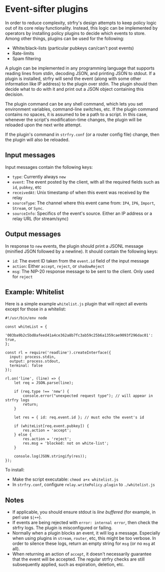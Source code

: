 # Event-sifter plugins

In order to reduce complexity, strfry's design attempts to keep policy logic out of its core relay functionality. Instead, this logic can be implemented by operators by installing policy plugins to decide which events to store. Among other things, plugins can be used for the following:

* White/black-lists (particular pubkeys can/can't post events)
* Rate-limits
* Spam filtering

A plugin can be implemented in any programming language that supports reading lines from stdin, decoding JSON, and printing JSON to stdout. If a plugin is installed, strfry will send the event (along with some other information like IP address) to the plugin over stdin. The plugin should then decide what to do with it and print out a JSON object containing this decision.

The plugin command can be any shell command, which lets you set environment variables, command-line switches, etc. If the plugin command contains no spaces, it is assumed to be a path to a script. In this case, whenever the script's modification-time changes, the plugin will be reloaded upon the next write attempt.

If the plugin's command in `strfry.conf` (or a router config file) change, then the plugin will also be reloaded.


## Input messages

Input messages contain the following keys:

* `type`: Currently always `new`
* `event`: The event posted by the client, with all the required fields such as `id`, `pubkey`, etc
* `receivedAt`: Unix timestamp of when this event was received by the relay
* `sourceType`: The channel where this event came from: `IP4`, `IP6`, `Import`, `Stream`, or `Sync`.
* `sourceInfo`: Specifics of the event's source. Either an IP address or a relay URL (for stream/sync)


## Output messages

In response to `new` events, the plugin should print a JSONL message (minified JSON followed by a newline). It should contain the following keys:

* `id`: The event ID taken from the `event.id` field of the input message
* `action`: Either `accept`, `reject`, or `shadowReject`
* `msg`: The NIP-20 response message to be sent to the client. Only used for `reject`


## Example: Whitelist

Here is a simple example `whitelist.js` plugin that will reject all events except for those in a whitelist:

    #!/usr/bin/env node

    const whiteList = {
        '003ba9b2c5bd8afeed41a4ce362a8b7fc3ab59c25b6a1359cae9093f296dac01': true,
    };

    const rl = require('readline').createInterface({
      input: process.stdin,
      output: process.stdout,
      terminal: false
    });

    rl.on('line', (line) => {
        let req = JSON.parse(line);

        if (req.type !== 'new') {
            console.error("unexpected request type"); // will appear in strfry logs
            return;
        }

        let res = { id: req.event.id }; // must echo the event's id

        if (whiteList[req.event.pubkey]) {
            res.action = 'accept';
        } else {
            res.action = 'reject';
            res.msg = 'blocked: not on white-list';
        }

        console.log(JSON.stringify(res));
    });

To install:

* Make the script executable: `chmod a+x whitelist.js`
* In `strfry.conf`, configure `relay.writePolicy.plugin` to `./whitelist.js`


## Notes

* If applicable, you should ensure stdout is *line buffered* (for example, in perl use `$|++`).
* If events are being rejected with `error: internal error`, then check the strfry logs. The plugin is misconfigured or failing.
* Normally when a plugin blocks an event, it will log a message. Especially when using plugins in `stream`, `router`, etc, this might be too verbose. In order to silence these logs, return an empty string for `msg` (or no `msg` at all).
* When returning an action of `accept`, it doesn't necessarily guarantee that the event will be accepted. The regular strfry checks are still subsequently applied, such as expiration, deletion, etc.
